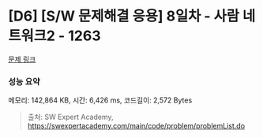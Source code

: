 # [D6] [S/W 문제해결 응용] 8일차 - 사람 네트워크2 - 1263 

[문제 링크](https://swexpertacademy.com/main/code/problem/problemDetail.do?contestProbId=AV18P2B6Iu8CFAZN) 

### 성능 요약

메모리: 142,864 KB, 시간: 6,426 ms, 코드길이: 2,572 Bytes



> 출처: SW Expert Academy, https://swexpertacademy.com/main/code/problem/problemList.do
